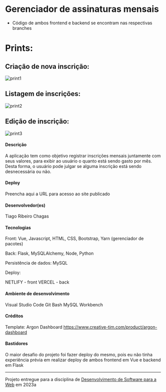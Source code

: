 # Gerenciador de assinaturas mensais

* Código de ambos frontend e backend se encontram nas respectivas branches

# Prints:

## Criação de nova inscrição:
![print1](https://user-images.githubusercontent.com/49379007/183553310-21863496-4e59-40c7-bbbe-5cb3cac502a4.png)

## Listagem de inscrições:
![print2](https://user-images.githubusercontent.com/49379007/183553375-8a1309c3-779f-4393-8a58-26d0a8783360.png)

## Edição de inscrição:
![print3](https://user-images.githubusercontent.com/49379007/183553407-c3a56aa1-96e4-40d3-88c7-25c95689609b.png)


#### Descrição

A aplicação tem como objetivo registrar inscrições mensais juntamente com seus valores, para exibir ao usuário o quanto está sendo gasto por mês. Desta forma, o usuário pode julgar se alguma inscrição está sendo desnecessária ou não.

#### Deploy

Preencha aqui a URL para acesso ao site publicado


#### Desenvolvedor(es)
Tiago Ribeiro Chagas


#### Tecnologias

Front:
Vue, Javascript, HTML, CSS, Bootstrap, Yarn (gerenciador de pacotes)

Back:
Flask, MySQLAlchemy, Node, Python

Persistência de dados:
MySQL

Deploy:

NETLIFY - front
VERCEL - back

#### Ambiente de desenvolvimento

Visual Studio Code
Git Bash
MySQL Workbench

#### Créditos

Template: Argon Dashboard
https://www.creative-tim.com/product/argon-dashboard

#### Bastidores

O maior desafio do projeto foi fazer deploy do mesmo, pois eu não tinha experiência prévia em realizar deploy de ambos frontend em Vue e backend em Flask

---
Projeto entregue para a disciplina de [Desenvolvimento de Software para a Web](http://github.com/andreainfufsm/elc1090-2023a) em 2023a
